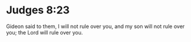 # Judges 8:23

Gideon said to them, I will not rule over you, and my son will not rule over you; the Lord will rule over you.
